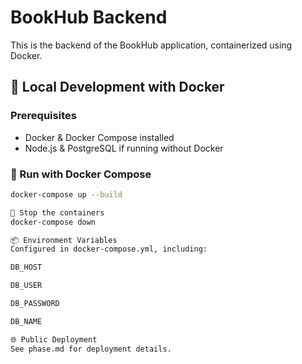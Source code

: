 # BookHub Backend

This is the backend of the BookHub application, containerized using Docker.

## 🐳 Local Development with Docker

### Prerequisites

- Docker & Docker Compose installed
- Node.js & PostgreSQL if running without Docker

### 🚀 Run with Docker Compose

```bash
docker-compose up --build

🛑 Stop the containers
docker-compose down

📦 Environment Variables
Configured in docker-compose.yml, including:

DB_HOST

DB_USER

DB_PASSWORD

DB_NAME

🌐 Public Deployment
See phase.md for deployment details.
